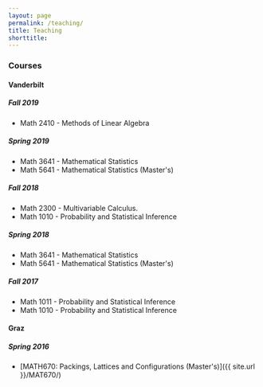 ```yaml
---
layout: page
permalink: /teaching/
title: Teaching
shorttitle:
---
```


### Courses

#### Vanderbilt 

##### Fall 2019
* Math 2410 - Methods of Linear Algebra
  
##### Spring 2019
* Math 3641 - Mathematical Statistics
* Math 5641 -  Mathematical Statistics (Master's)
  
##### Fall 2018  
* Math 2300 - Multivariable Calculus.
* Math 1010 - Probability and Statistical Inference 
 
##### Spring 2018
* Math 3641 - Mathematical Statistics
* Math 5641 - Mathematical Statistics (Master's)
 
##### Fall 2017
* Math 1011 - Probability and Statistical Inference 
* Math 1010 - Probability and Statistical Inference
 
#### Graz 

##### Spring 2016
* [MATH670: Packings, Lattices and Configurations (Master's)]({{ site.url }}/MAT670/)


